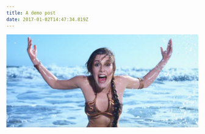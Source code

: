 ```yaml
---
title: A demo post
date: 2017-01-02T14:47:34.819Z
---
```


![Carrie Fisher being herself](/img/uploads/carriefisher.jpg)